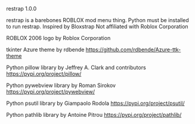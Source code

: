 restrap 1.0.0

restrap is a barebones ROBLOX mod menu thing.
Python must be installed to run restrap.
Inspired by Bloxstrap
Not affiliated with Roblox Corporation

ROBLOX 2006 logo by Roblox Corporation

tkinter Azure theme by rdbende
https://github.com/rdbende/Azure-ttk-theme

Python pillow library by Jeffrey A. Clark and contributors
https://pypi.org/project/pillow/

Python pywebview library by Roman Sirokov
https://pypi.org/project/pywebview/

Python psutil library by Giampaolo Rodola
https://pypi.org/project/psutil/

Python pathlib library by Antoine Pitrou
https://pypi.org/project/pathlib/
